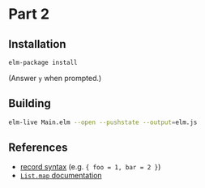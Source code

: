 Part 2
======

## Installation

```bash
elm-package install
```

(Answer `y` when prompted.)


## Building

```bash
elm-live Main.elm --open --pushstate --output=elm.js
```

## References

* [record syntax](http://elm-lang.org/docs/syntax#records) (e.g. `{ foo = 1, bar = 2 }`)
* [`List.map` documentation](http://package.elm-lang.org/packages/elm-lang/core/3.0.0/List#map)
